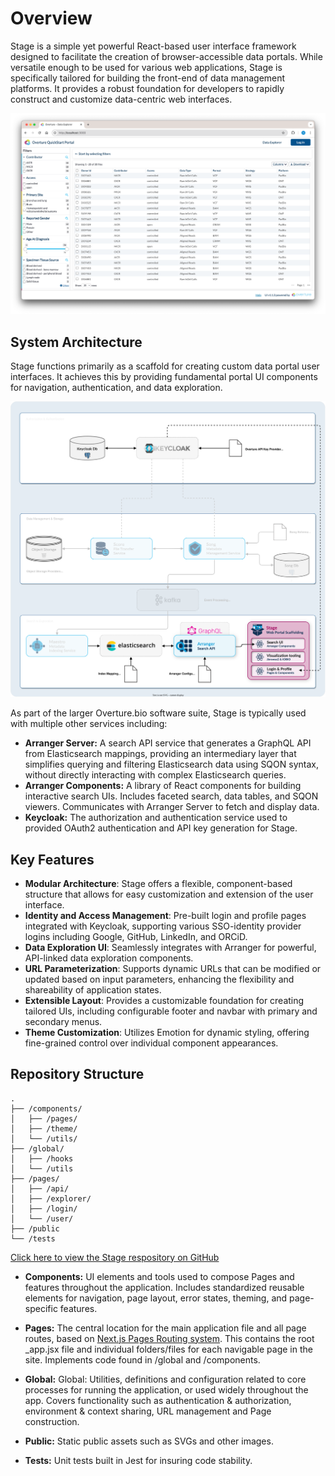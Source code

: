 # Overview

Stage is a simple yet powerful React-based user interface framework designed to facilitate the creation of browser-accessible data portals. While versatile enough to be used for various web applications, Stage is specifically tailored for building the front-end of data management platforms. It provides a robust foundation for developers to rapidly construct and customize data-centric web interfaces.

![Stage Scaffolding](./assets/portal.png 'Stage Scaffolding')


## System Architecture

Stage functions primarily as a scaffold for creating custom data portal user interfaces. It achieves this by providing fundamental portal UI components for navigation, authentication, and data exploration.

![Stage Dev](./assets/stageDev.svg 'Stage Dev Environment')

As part of the larger Overture.bio software suite, Stage is typically used with multiple other services including:

- **Arranger Server:** A search API service that generates a GraphQL API from Elasticsearch mappings, providing an intermediary layer that simplifies querying and filtering Elasticsearch data using SQON syntax, without directly interacting with complex Elasticsearch queries.
- **Arranger Components:** A library of React components for building interactive search UIs. Includes faceted search, data tables, and SQON viewers. Communicates with Arranger Server to fetch and display data.
- **Keycloak:** The authorization and authentication service used to provided OAuth2 authentication and API key generation for Stage.

## Key Features

- **Modular Architecture**: Stage offers a flexible, component-based structure that allows for easy customization and extension of the user interface.
- **Identity and Access Management**: Pre-built login and profile pages integrated with Keycloak, supporting various SSO-identity provider logins including Google, GitHub, LinkedIn, and ORCiD.
- **Data Exploration UI**: Seamlessly integrates with Arranger for powerful, API-linked data exploration components.
- **URL Parameterization**: Supports dynamic URLs that can be modified or updated based on input parameters, enhancing the flexibility and shareability of application states.
- **Extensible Layout**: Provides a customizable foundation for creating tailored UIs, including configurable footer and navbar with primary and secondary menus.
- **Theme Customization**: Utilizes Emotion for dynamic styling, offering fine-grained control over individual component appearances.

## Repository Structure

```
.
├── /components/
│   ├── /pages/
│   ├── /theme/
│   └── /utils/
├── /global/
│   ├── /hooks
│   └── /utils
├── /pages/
│   ├── /api/
│   ├── /explorer/
│   ├── /login/
│   └── /user/
├── /public
└── /tests
```

[Click here to view the Stage respository on GitHub](https://github.com/overture-stack/stage)

- **Components:** UI elements and tools used to compose Pages and features throughout the application. Includes standardized reusable elements for navigation, page layout, error states, theming, and page-specific features.

- **Pages:** The central location for the main application file and all page routes, based on [Next.js Pages Routing system](https://nextjs.org/docs/pages/building-your-application/routing). This contains the root \_app.jsx file and individual folders/files for each navigable page in the site. Implements code found in /global and /components.

- **Global:** Global: Utilities, definitions and configuration related to core processes for running the application, or used widely throughout the app. Covers functionality such as authentication & authorization, environment & context sharing, URL management and Page construction.

- **Public:** Static public assets such as SVGs and other images.

- **Tests:** Unit tests built in Jest for insuring code stability.
